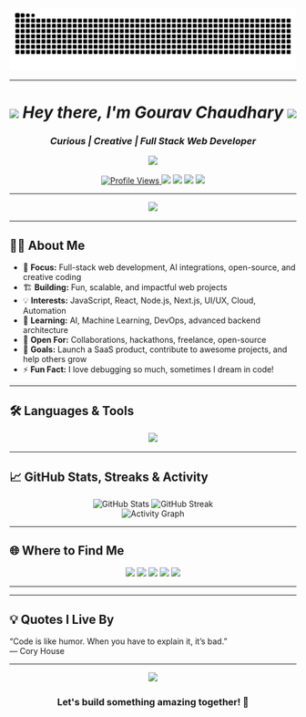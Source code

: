 
<!-- 🐍 Animated Snake Contribution Stat -->
<div align="center">
  <img src="https://raw.githubusercontent.com/GouravSittam/GouravSittam/output/snake.svg" alt="Snake Eating Contributions" />
</div>
<hr>

<h1 align="center">
  <img src="https://media.giphy.com/media/hvRJCLFzcasrR4ia7z/giphy.gif" width="35" />
  <i>Hey there, I'm Gourav Chaudhary</i>
  <img src="https://media.giphy.com/media/hvRJCLFzcasrR4ia7z/giphy.gif" width="35" />
</h1>
<h3 align="center"><i>Curious | Creative | Full Stack Web Developer</i></h3>

<p align="center">
  <a href="https://discord.com/users/1211708654982799422">
    <img src="https://lanyard.cnrad.dev/api/1211708654982799422?idleMessage=Currently%20consuming%20JavaScript%20like%20coffee%20%F0%9F%8D%B5&theme=dark&borderRadius=15px&bg=18181B" />
  </a>
</p>

<p align="center">
  <a href="https://github.com/GouravSittam">
    <img src="https://komarev.com/ghpvc/?username=GouravSittam&label=Profile%20views&color=0e75b6&style=plastic" alt="Profile Views" />
  </a>
  <img src="https://img.shields.io/badge/-Open%20to%20Work-green?style=flat-square" />
  <img src="https://img.shields.io/badge/-JavaScript-black?style=flat-square&logo=javascript" />
  <img src="https://img.shields.io/badge/-React-blue?style=flat-square&logo=react" />
  <img src="https://img.shields.io/badge/-Node.js-339933?logo=node.js&logoColor=white&style=flat-square" />
</p>

---

<div align="center">
  <img src="https://readme-typing-svg.herokuapp.com?font=Fira+Code&weight=700&size=23&pause=1200&color=F76D6D&center=true&vCenter=true&width=600&lines=Eat%2C+Sleep%2C+Code%2C+Repeat!;Turning+ideas+into+reality+with+code.;Let%E2%80%99s+innovate+together!;Always+learning%2C+always+building." />
</div>

---

## 🧑‍💻 About Me

- 🎯 **Focus:** Full-stack web development, AI integrations, open-source, and creative coding
- 🏗️ **Building:** Fun, scalable, and impactful web projects
- 💡 **Interests:** JavaScript, React, Node.js, Next.js, UI/UX, Cloud, Automation
- 🌱 **Learning:** AI, Machine Learning, DevOps, advanced backend architecture
- 🤝 **Open For:** Collaborations, hackathons, freelance, open-source
- 🥅 **Goals:** Launch a SaaS product, contribute to awesome projects, and help others grow
- ⚡ **Fun Fact:** I love debugging so much, sometimes I dream in code!

---

## 🛠️ Languages & Tools

<p align="center">
  <img src="https://skillicons.dev/icons?i=aws,java,cloudflare,css,discord,docker,express,fastapi,figma,firebase,flask,git,github,html,ai,js,linux,mongodb,netlify,nextjs,nodejs,postgres,postman,powershell,py,react,regex,mysql,stackoverflow,supabase,svg,tailwind,twitter,ts,v,vercel,vite,instagram,vscode,bootstrap,pycharm,maven,npm,astro&perline=12&theme=dark" />
</p>

---

## 📈 GitHub Stats, Streaks & Activity

<div align="center">
  <img src="https://github-readme-stats.vercel.app/api?username=GouravSittam&show_icons=true&count_private=true&theme=radical&hide_border=true&include_all_commits=true" alt="GitHub Stats" width="47%" />
  <img src="https://github-readme-streak-stats.herokuapp.com?user=GouravSittam&theme=radical&hide_border=true" alt="GitHub Streak" width="47%" />
</div>

<div align="center">
  <img src="https://github-readme-activity-graph.vercel.app/graph?username=GouravSittam&radius=16&theme=redical&area=true&order=5" height="280" alt="Activity Graph" />
</div>

---

## 🌐 Where to Find Me

<p align="center">
  <a href="mailto:gouravsittam@gmail.com"><img src="https://img.shields.io/badge/-Email-D14836?style=flat-square&logo=gmail&logoColor=white" /></a>
  <a href="https://linkedin.com/in/gouravsittam"><img src="https://img.shields.io/badge/-LinkedIn-0077B5?style=flat-square&logo=linkedin&logoColor=white" /></a>
  <a href="https://x.com/Gouravv_c"><img src="https://img.shields.io/badge/-Twitter-1DA1F2?style=flat-square&logo=twitter&logoColor=white" /></a>
  <a href="https://www.instagram.com/gouravv.c/"><img src="https://img.shields.io/badge/-Instagram-E4405F?style=flat-square&logo=instagram&logoColor=white" /></a>
  <a href="https://dev.to/gouravsittam"><img src="https://img.shields.io/badge/-dev.to-0A0A0A?style=flat-square&logo=devdotto&logoColor=white" /></a>
</p>

---

<!-- ## 🚀 My Repositories to Check Out

<p align="center">
  <a href="https://github.com/GouravSittam/DevTinder">
    <img src="https://img.shields.io/badge/DevTinder-Full%20Stack%20Dev%20Matchmaker-blueviolet?style=for-the-badge&logo=github" />
  </a>
  <a href="https://github.com/GouravSittam/AlgoWizard">
    <img src="https://img.shields.io/badge/AlgoWizard-Algorithm%20Visualizer-orange?style=for-the-badge&logo=github" />
  </a>
  <a href="https://github.com/GouravSittam/Portfolio">
    <img src="https://img.shields.io/badge/Portfolio-Personal%20Website-green?style=for-the-badge&logo=github" />
  </a>
</p>

---

## 🏆 Achievements & Highlights

- 🥇 Top contributor in several open-source projects
- 🏆 Multiple hackathon finalist and winner
- ✍️ Author of high-impact blogs and tutorials
- 🌍 Built apps used by thousands of users
-->
---

## 💡 Quotes I Live By

> <!--QUOTE_START-->
“Code is like humor. When you have to explain it, it’s bad.”  
— Cory House
> <!--QUOTE_END-->
---

<div align="center">
  <img src="https://capsule-render.vercel.app/api?type=waving&color=gradient&height=110&section=footer" />
  <h3>Let's build something amazing together! 🚀</h3>
</div>
